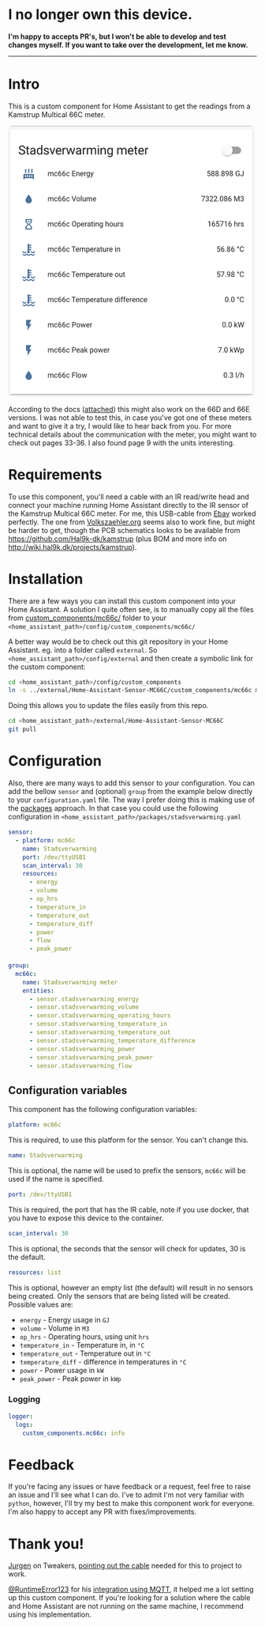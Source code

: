 # I no longer own this device.
**I'm happy to accepts PR's, but I won't be able to develop and test changes myself. If you want to take over the development, let me know.**

---

# Intro
This is a custom component for Home Assistant to get the readings from a Kamstrup Multical 66C meter.

![Dashboard group](group.png)

According to the docs ([attached](5511-%20634%20GB%20Rev%20C1.qxd.pdf)) this might also work on the 66D and 66E versions. I was not able to test this, in case you've got one of these meters and want to give it a try, I would like to hear back from you.
For more technical details about the communication with the meter, you might want to check out pages 33-36. I also found page 9 with the units interesting.

# Requirements
To use this component, you'll need a cable with an IR read/write head and connect your machine running Home Assistant directly to the IR sensor of the Kamstrup Multical 66C meter.
For me, this USB-cable from [Ebay](https://www.ebay.nl/itm/USB-IR-Infrarot-Lese-Schreibkopf-f%C3%BCr-Stromz%C3%A4hler-Smart-Meter/274095213723) worked perfectly. The one from [Volkszaehler.org](https://wiki.volkszaehler.org/hardware/controllers/ir-schreib-lesekopf) seems also to work fine, but might be harder to get, though the PCB schematics looks to be available from https://github.com/Hal9k-dk/kamstrup (plus BOM and more info on http://wiki.hal9k.dk/projects/kamstrup).

# Installation
There are a few ways you can install this custom component into your Home Assistant.
A solution I quite often see, is to manually copy all the files from [custom_components/mc66c/](custom_components/mc66c/) folder to your `<home_assistant_path>/config/custom_components/mc66c/`

A better way would be to check out this git repository in your Home Assistant.
eg. into a folder called `external`. So `<home_assistant_path>/config/external` and then create a symbolic link for the custom component:
```bash
cd <home_assistant_path>/config/custom_components
ln -s ../external/Home-Assistant-Sensor-MC66C/custom_components/mc66c mc66c
```
Doing this allows you to update the files easily from this repo.
```bash
cd <home_assistant_path>/external/Home-Assistant-Sensor-MC66C
git pull
```

# Configuration
Also, there are many ways to add this sensor to your configuration. You can add the bellow `sensor` and (optional) `group` from the example below directly to your `configuration.yaml` file.
The way I prefer doing this is making use of the [packages](https://www.home-assistant.io/docs/configuration/packages/) approach.
In that case you could use the following configuration in `<home_assistant_path>/packages/stadsverwarming.yaml`
```yaml
sensor:
  - platform: mc66c
    name: Stadsverwarming
    port: /dev/ttyUSB1
    scan_interval: 30
    resources:
      - energy
      - volume
      - op_hrs
      - temperature_in
      - temperature_out
      - temperature_diff
      - power
      - flow
      - peak_power

group:
  mc66c:
    name: Stadsverwarming meter
    entities:
      - sensor.stadsverwarming_energy
      - sensor.stadsverwarming_volume
      - sensor.stadsverwarming_operating_hours
      - sensor.stadsverwarming_temperature_in
      - sensor.stadsverwarming_temperature_out
      - sensor.stadsverwarming_temperature_difference
      - sensor.stadsverwarming_power
      - sensor.stadsverwarming_peak_power
      - sensor.stadsverwarming_flow
```
## Configuration variables
This component has the following configuration variables:
```yaml
platform: mc66c
```
 This is required, to use this platform for the sensor. You can't change this.

```yaml
name: Stadsverwarming
```
This is optional, the name will be used to prefix the sensors, `mc66c` will be used if the name is specified.

```yaml
port: /dev/ttyUSB1
```
This is required, the port that has the IR cable, note if you use docker, that you have to expose this device to the container.

```yaml
scan_interval: 30
```
This is optional, the seconds that the sensor will check for updates, 30 is the default.

```yaml
resources: list
```
This is optional, however an empty list (the default) will result in no sensors being created. Only the sensors that are being listed will be created. Possible values are:
- `energy` - Energy usage in `GJ`  
- `volume` - Volume in `M3`  
- `op_hrs` - Operating hours, using unit `hrs`  
- `temperature_in` - Temperature in, in `°C`  
- `temperature_out` - Temperature out in `°C`
- `temperature_diff` - difference in temperatures in `°C`  
- `power` - Power usage in `kW`
- `peak_power` - Peak power in `kWp`

### Logging
```yaml
logger:
  logs:
    custom_components.mc66c: info
```

# Feedback
If you're facing any issues or have feedback or a request, feel free to raise an issue and I'll see what I can do. I've to admit I'm not very familiar with `python`, however, I'll try my best to make this component work for everyone. I'm also happy to accept any PR with fixes/improvements.

# Thank you!
[Jurgen](https://tweakers.net/gallery/92058/) on Tweakers, [pointing out the cable](https://gathering.tweakers.net/forum/list_message/62338462#62338462) needed for this to project to work.

[@RuntimeError123](https://github.com/RuntimeError123) for his [integration using MQTT](https://github.com/RuntimeError123/hass-mc66c), it helped me a lot setting up this custom component. If you're looking for a solution where the cable and Home Assistant are not running on the same machine, I recommend using his implementation.
